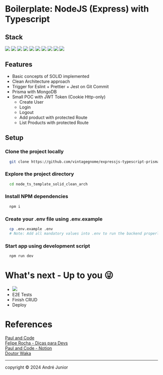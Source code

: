 # Boilerplate: NodeJS (Express) with Typescript

## Stack

![](https://img.shields.io/badge/npm-CB3837?style=for-the-badge&logo=npm&logoColor=white)
![](https://img.shields.io/badge/Node%20js-339933?style=for-the-badge&logo=nodedotjs&logoColor=white)
![](https://img.shields.io/badge/TypeScript-007ACC?style=for-the-badge&logo=typescript&logoColor=white)
![](https://img.shields.io/badge/Express%20js-000000?style=for-the-badge&logo=express&logoColor=white)
![](https://img.shields.io/badge/eslint-3A33D1?style=for-the-badge&logo=eslint&logoColor=white)
![](https://img.shields.io/badge/prettier-1A2C34?style=for-the-badge&logo=prettier&logoColor=F7BA3E)
![](https://img.shields.io/badge/JWT-000000?style=for-the-badge&logo=JSON%20web%20tokens&logoColor=white)
![](https://img.shields.io/badge/Jest-C21325?style=for-the-badge&logo=jest&logoColor=white)
![](https://img.shields.io/badge/Prisma-3982CE?style=for-the-badge&logo=Prisma&logoColor=white)
![](https://img.shields.io/badge/MongoDB-4EA94B?style=for-the-badge&logo=mongodb&logoColor=white)

## Features

- Basic concepts of SOLID implemented
- Clean Architecture approach
- Trigger for Eslint + Prettier + Jest on Git Commit
- Prisma with MongoDB
- Small POC with JWT Token (Cookie Http-only)
  - Create User
  - Login
  - Logout
  - Add product with protected Route
  - List Products with protected Route

## Setup

### Clone the project locally

```bash
  git clone https://github.com/vintagegnome/expressjs-typescript-prisma-boilerplate.git
```

### Explore the project directory

```bash
  cd node_ts_template_solid_clean_arch
```

### Install NPM dependencies

```bash
  npm i
```

### Create your .env file using .env.example

```bash
  cp .env.example .env
  # Note: Add all mandatory values into .env to run the backend properly
```

### Start app using development script

```bash
  npm run dev
```

# What's next - Up to you :stuck_out_tongue_winking_eye:

- ![](https://img.shields.io/badge/Swagger-85EA2D?style=for-the-badge&logo=Swagger&logoColor=white)
- E2E Tests
- Finish CRUD
- Deploy

# References

[Paul and Code](https://www.youtube.com/channel/UC7oNSRXjR0lQQS_RkzoGgTg) <br>
[Felipe Rocha - Dicas para Devs](https://www.youtube.com/watch?v=RO3l_xy7GeM&list=LL&index=4)<br>
[Paul and Code - Notion](https://paulandcode.notion.site/Node-js-Express-with-Typescript-Setup-Part-3-Securing-Node-js-Apps-with-JWT-1749438c6ea742a280c197e036369ffd) <br>
[Doutor Waka](https://www.youtube.com/watch?v=vkcTw9jgDTw)

---

copyright &copy; 2024 André Junior
